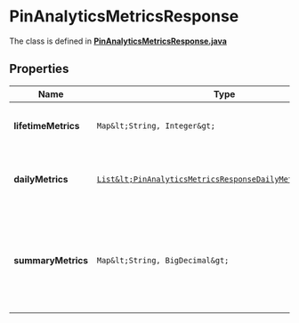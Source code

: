 

# PinAnalyticsMetricsResponse

The class is defined in **[PinAnalyticsMetricsResponse.java](../../src/main/java/org/openapitools/model/PinAnalyticsMetricsResponse.java)**

## Properties

Name | Type | Description | Notes
------------ | ------------- | ------------- | -------------
**lifetimeMetrics** | `Map&lt;String, Integer&gt;` | The lifetime metric name and value. |  [optional property]
**dailyMetrics** | [`List&lt;PinAnalyticsMetricsResponseDailyMetricsInner&gt;`](PinAnalyticsMetricsResponseDailyMetricsInner.md) | Array with the requested daily metric records |  [optional property]
**summaryMetrics** | `Map&lt;String, BigDecimal&gt;` | The metric name and value over the requested period for each requested metric |  [optional property]





